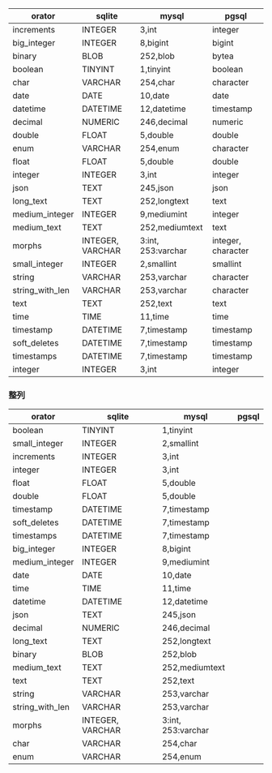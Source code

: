 |orator|sqlite|mysql|pgsql|
|---|---|---|---|
|increments|INTEGER|3,int|integer
|big_integer|INTEGER|8,bigint|bigint
|binary|BLOB|252,blob|bytea
|boolean|TINYINT|1,tinyint|boolean
|char|VARCHAR|254,char|character
|date|DATE|10,date|date
|datetime|DATETIME|12,datetime|timestamp
|decimal|NUMERIC|246,decimal|numeric
|double|FLOAT|5,double|double
|enum|VARCHAR|254,enum|character
|float|FLOAT|5,double|double
|integer|INTEGER|3,int|integer
|json|TEXT|245,json|json
|long_text|TEXT|252,longtext|text
|medium_integer|INTEGER|9,mediumint|integer
|medium_text|TEXT|252,mediumtext|text
|morphs|INTEGER, VARCHAR|3:int, 253:varchar|integer, character
|small_integer|INTEGER|2,smallint|smallint
|string|VARCHAR|253,varchar|character
|string_with_len|VARCHAR|253,varchar|character
|text|TEXT|252,text|text
|time|TIME|11,time|time
|timestamp|DATETIME|7,timestamp|timestamp
|soft_deletes|DATETIME|7,timestamp|timestamp
|timestamps|DATETIME|7,timestamp|timestamp
|integer|INTEGER|3,int|integer

### 整列

|orator|sqlite|mysql|pgsql|
|---|---|---|---|
|boolean|TINYINT|1,tinyint|
|small_integer|INTEGER|2,smallint|
|increments|INTEGER|3,int|
|integer|INTEGER|3,int|
|float|FLOAT|5,double|
|double|FLOAT|5,double|
|timestamp|DATETIME|7,timestamp|
|soft_deletes|DATETIME|7,timestamp|
|timestamps|DATETIME|7,timestamp|
|big_integer|INTEGER|8,bigint|
|medium_integer|INTEGER|9,mediumint|
|date|DATE|10,date|
|time|TIME|11,time|
|datetime|DATETIME|12,datetime|
|json|TEXT|245,json|
|decimal|NUMERIC|246,decimal|
|long_text|TEXT|252,longtext|
|binary|BLOB|252,blob|
|medium_text|TEXT|252,mediumtext|
|text|TEXT|252,text|
|string|VARCHAR|253,varchar|
|string_with_len|VARCHAR|253,varchar|
|morphs|INTEGER, VARCHAR|3:int, 253:varchar|
|char|VARCHAR|254,char|
|enum|VARCHAR|254,enum|












